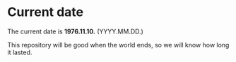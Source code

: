 # Current date

The current date is **1976.11.10.** (YYYY.MM.DD.)

This repository will be good when the world ends, so we will know how long it lasted.
